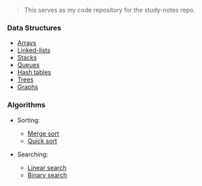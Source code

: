 > This serves as my code repository for the study-notes repo.

### Data Structures
- [Arrays](code/data_structures/array.c)
- [Linked-lists](code/data_structures/linked-list.c)
- [Stacks](code/data_structures/stack.c)
- [Queues](code/data_structures/queue.c)
- [Hash tables](code/data_structures/hash-table.c)
- [Trees](code/data_structures/tree.c)
- [Graphs](code/data_structures/graph.c)

### Algorithms
- Sorting:
    - [Merge sort](code/algorithms/sorting/mergesort.c)
    - [Quick sort](code/algorithms/sorting/quicksort.c)
 
- Searching: 
    - [Linear search](code/algorithms/searching/linear_search.c)
    - [Binary search](code/algorithms/searching/binary_search.c)
